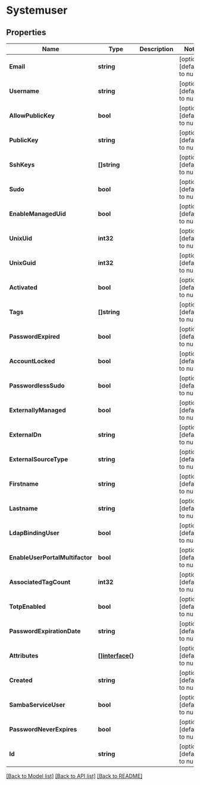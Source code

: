 # Systemuser

## Properties
Name | Type | Description | Notes
------------ | ------------- | ------------- | -------------
**Email** | **string** |  | [optional] [default to null]
**Username** | **string** |  | [optional] [default to null]
**AllowPublicKey** | **bool** |  | [optional] [default to null]
**PublicKey** | **string** |  | [optional] [default to null]
**SshKeys** | **[]string** |  | [optional] [default to null]
**Sudo** | **bool** |  | [optional] [default to null]
**EnableManagedUid** | **bool** |  | [optional] [default to null]
**UnixUid** | **int32** |  | [optional] [default to null]
**UnixGuid** | **int32** |  | [optional] [default to null]
**Activated** | **bool** |  | [optional] [default to null]
**Tags** | **[]string** |  | [optional] [default to null]
**PasswordExpired** | **bool** |  | [optional] [default to null]
**AccountLocked** | **bool** |  | [optional] [default to null]
**PasswordlessSudo** | **bool** |  | [optional] [default to null]
**ExternallyManaged** | **bool** |  | [optional] [default to null]
**ExternalDn** | **string** |  | [optional] [default to null]
**ExternalSourceType** | **string** |  | [optional] [default to null]
**Firstname** | **string** |  | [optional] [default to null]
**Lastname** | **string** |  | [optional] [default to null]
**LdapBindingUser** | **bool** |  | [optional] [default to null]
**EnableUserPortalMultifactor** | **bool** |  | [optional] [default to null]
**AssociatedTagCount** | **int32** |  | [optional] [default to null]
**TotpEnabled** | **bool** |  | [optional] [default to null]
**PasswordExpirationDate** | **string** |  | [optional] [default to null]
**Attributes** | [**[]interface{}**](interface{}.md) |  | [optional] [default to null]
**Created** | **string** |  | [optional] [default to null]
**SambaServiceUser** | **bool** |  | [optional] [default to null]
**PasswordNeverExpires** | **bool** |  | [optional] [default to null]
**Id** | **string** |  | [optional] [default to null]

[[Back to Model list]](../README.md#documentation-for-models) [[Back to API list]](../README.md#documentation-for-api-endpoints) [[Back to README]](../README.md)


